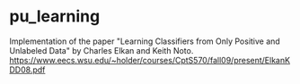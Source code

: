# pu_learning
Implementation of the paper "Learning Classifiers from Only Positive and Unlabeled Data" by Charles Elkan and Keith Noto. https://www.eecs.wsu.edu/~holder/courses/CptS570/fall09/present/ElkanKDD08.pdf
